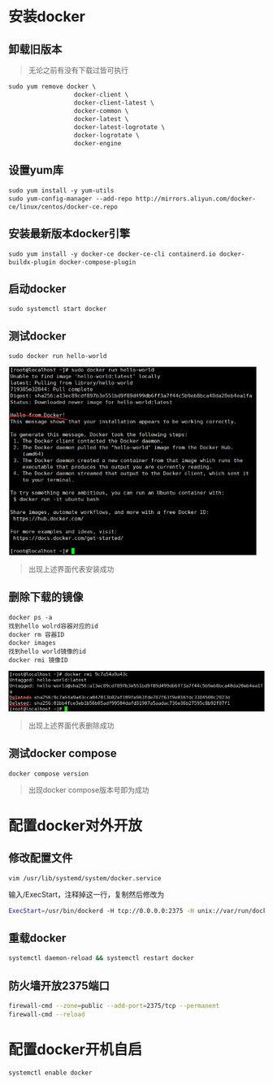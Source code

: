 # 安装docker

## 卸载旧版本

> 无论之前有没有下载过皆可执行

```shell
sudo yum remove docker \
                  docker-client \
                  docker-client-latest \
                  docker-common \
                  docker-latest \
                  docker-latest-logrotate \
                  docker-logrotate \
                  docker-engine
```

## 设置yum库

```shell
sudo yum install -y yum-utils
sudo yum-config-manager --add-repo http://mirrors.aliyun.com/docker-ce/linux/centos/docker-ce.repo
```

## 安装最新版本docker引擎

```shell
sudo yum install -y docker-ce docker-ce-cli containerd.io docker-buildx-plugin docker-compose-plugin
```

## 启动docker

```shell
sudo systemctl start docker
```

## 测试docker

```shell
sudo docker run hello-world
```

<img src="https://raw.githubusercontent.com/BluettDream/ImgBed01/master/learn/docker%E5%90%AF%E5%8A%A8%E6%88%90%E5%8A%9F.png" style="zoom:67%;" />

> 出现上述界面代表安装成功

## 删除下载的镜像

```shell
docker ps -a
找到hello wolrd容器对应的id
docker rm 容器ID
docker images
找到hello world镜像的id
docker rmi 镜像ID
```

<img src="https://raw.githubusercontent.com/BluettDream/ImgBed01/master/learn/docker%E5%88%A0%E9%99%A4%E9%95%9C%E5%83%8F.png" style="zoom:67%;" />

> 出现上述界面代表删除成功

## 测试docker compose

```shell
docker compose version
```

> 出现docker compose版本号即为成功

# 配置docker对外开放

## 修改配置文件

```shell
vim /usr/lib/systemd/system/docker.service
```

输入/ExecStart，注释掉这一行，复制然后修改为

```sh
ExecStart=/usr/bin/dockerd -H tcp://0.0.0.0:2375 -H unix://var/run/docker.sock -H fd:// --containerd=/run/containerd/containerd.sock
```

## 重载docker

```sh
systemctl daemon-reload && systemctl restart docker
```

## 防火墙开放2375端口

```sh
firewall-cmd --zone=public --add-port=2375/tcp --permanent
firewall-cmd --reload
```

# 配置docker开机自启

```sh
systemctl enable docker
```

